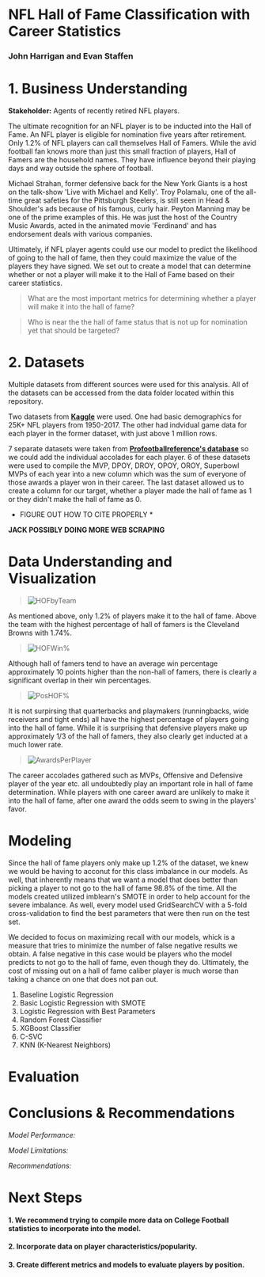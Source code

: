 # NFL Hall of Fame Classification with Career Statistics

### John Harrigan and Evan Staffen

# 1. Business Understanding

**Stakeholder:** Agents of recently retired NFL players.

The ultimate recognition for an NFL player is to be inducted into the Hall of Fame. An NFL player is eligible for nomination five years after retirement. Only 1.2% of NFL players can call themselves Hall of Famers. While the avid football fan knows more than just this small fraction of players, Hall of Famers are the household names. They have influence beyond their playing days and way outside the sphere of football.  

Michael Strahan, former defensive back for the New York Giants is a host on the talk-show 'Live with Michael and Kelly'. Troy Polamalu, one of the all-time great safeties for the Pittsburgh Steelers, is still seen in Head & Shoulder's ads because of his famous, curly hair. Peyton Manning may be one of the prime examples of this. He was just the host of the Country Music Awards, acted in the animated movie 'Ferdinand' and has endorsement deals with various companies. 

Ultimately, if NFL player agents could use our model to predict the likelihood of going to the hall of fame, then they could maximize the value of the players they have signed. We set out to create a model that can determine whether or not a player will make it to the Hall of Fame based on their career statistics. 

> What are the most important metrics for determining whether a player will make it into the hall of fame?
    
> Who is near the the hall of fame status that is not up for nomination yet that should be targeted?

# 2. Datasets

Multiple datasets from different sources were used for this analysis. All of the datasets can be accessed from the data folder located within this repository.

Two datasets from __[Kaggle](https://www.kaggle.com/datasets/zynicide/nfl-football-player-stats)__ were used. One had basic demographics for 25K+ NFL players from 1950-2017. The other had indvidual game data for each player in the former dataset, with just above 1 million rows. 

7 separate datasets were taken from __[Profootballreference's database](https://www.pro-football-reference.com/)__ so we could add the individual accolades for each player. 6 of these datasets were used to compile the MVP, DPOY, DROY, OPOY, OROY, Superbowl MVPs of each year into a new column which was the sum of everyone of those awards a player won in their career. The last dataset allowed us to create a column for our target, whether a player made the hall of fame as 1 or they didn't make the hall of fame as 0. 

* FIGURE OUT HOW TO CITE PROPERLY *

**JACK POSSIBLY DOING MORE WEB SCRAPING**


# Data Understanding and Visualization

> ![HOFbyTeam](https://user-images.githubusercontent.com/113449546/202628147-2ce3b61f-e509-4a7b-91d7-07cd54e8264d.png)

As mentioned above, only 1.2% of players make it to the hall of fame. Above the team with the highest percentage of hall of famers is the Cleveland Browns with 1.74%. 

> ![HOFWin%](https://user-images.githubusercontent.com/113449546/202628174-e306f2aa-aaea-4f13-a076-0cac885017d3.png)

Although hall of famers tend to have an average win percentage approximately 10 points higher than the non-hall of famers, there is clearly a significant overlap in their win percentages. 

> ![PosHOF%](https://user-images.githubusercontent.com/113449546/202628093-9a14acf4-e766-4767-8bb5-c30a7ebc54fd.png)

It is not surpirsing that quarterbacks and playmakers (runningbacks, wide receivers and tight ends) all have the highest percentage of players going into the hall of fame. While it is surprising that defensive players make up approximately 1/3 of the hall of famers, they also clearly get inducted at a much lower rate.

> ![AwardsPerPlayer](https://user-images.githubusercontent.com/113449546/202628228-204a3cd3-42a0-46fa-b2c3-3de90052a66b.png)

The career accolades gathered such as MVPs, Offensive and Defensive player of the year etc. all undoubtedly play an important role in hall of fame determination. While players with one career award are unlikely to make it into the hall of fame, after one award the odds seem to swing in the players' favor. 

# Modeling

Since the hall of fame players only make up 1.2% of the dataset, we knew we would be having to acconut for this class imbalance in our models. As well, that inherently means that we want a model that does better than picking a player to not go to the hall of fame 98.8% of the time. All the models created utilized imblearn's SMOTE in order to help account for the severe imbalance. As well, every model used GridSearchCV with a 5-fold cross-validation to find the best parameters that were then run on the test set.

We decided to focus on maximizing recall with our models, whick is a measure that tries to minimize the number of false negative results we obtain. A false negative in this case would be players who the model predicts to not go to the hall of fame, even though they do. Ultimately, the cost of missing out on a hall of fame caliber player is much worse than taking a chance on one that does not pan out. 

1. Baseline Logistic Regression
2. Basic Logistic Regression with SMOTE
3. Logistic Regression with Best Parameters
4. Random Forest Classifier
5. XGBoost Classifier
6. C-SVC
7. KNN (K-Nearest Neighbors)

# Evaluation


# Conclusions & Recommendations

*Model Performance:*

*Model Limitations:*

*Recommendations:*

# Next Steps

#### 1. We recommend trying to compile more data on College Football statistics to incorporate into the model.
#### 2. Incorporate data on player characteristics/popularity.
#### 3. Create different metrics and models to evaluate players by position.
